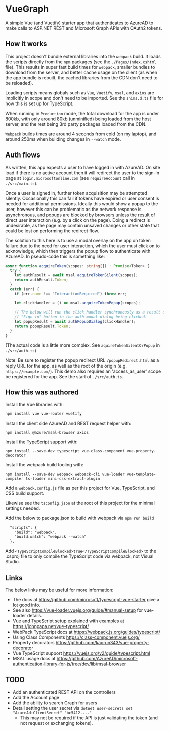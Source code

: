 ﻿# VueGraph

A simple Vue (and Vuetify) starter app that authenticates to AzureAD to make calls to ASP.NET REST
and Microsoft Graph APIs with OAuth2 tokens.

## How it works

This project doesn't bundle external libraries into the `webpack` build. It loads the scripts
directly from the `npm` packages (see the `./Pages/Index.cshtml` file). This results in super fast
build times for `webpack`, smaller bundles to download from the server, and better cache usage on
the client (as when the app bundle is rebuilt, the cached libraries from the CDN don't need to be
reloaded).

Loading scripts means globals such as `Vue`, `Vuetify`, `msal`, and `axios` are implicitly in scope
and don't need to be imported. See the `shims.d.ts` file for how this is set up for TypeScript.

When running in `Production` mode, the total download for the app is under 800kb, with only around
80kb (unminified) being loaded from the host server, and the rest being 3rd party packages loaded
from the CDN.

`Webpack` builds times are around 4 seconds from cold (on my laptop), and around 250ms when building
changes in `--watch` mode.

## Auth flows

As written, this app expects a user to have logged in with AzureAD. On site load if there is no
active account then it will redirect the user to the sign-in page at `login.microsoftonline.com`
(see `requireAccount` call in `./src/main.ts`).

Once a user is signed in, further token acquisition may be attempted silently. Occasionally this
can fail if tokens have expired or user consent is needed for additional permissions. Ideally this
would show a popup to the user, however this can be problematic as the network response is
asynchronous, and popups are blocked by browsers unless the result of direct user interaction (e.g.
by a click on the page). Doing a redirect is undesirable, as the page may contain unsaved changes or
other state that could be lost on performing the redirect flow.

The solution to this here is to use a modal overlay on the app on token failure due to the need for
user interaction, which the user must click on to acknowledge, which then triggers the popup flow to
authenticate with AzureAD. In pseudo-code this is something like:

```ts
async function acquireToken(scopes: string[]) : Promise<Token> {
  try {
    let authResult = await msal.acquireTokenSilent(scopes);
    return authResult.Token;
  }
  catch (err) {
    if (err.name !== "InteractionRequired") throw err;

    let clickHandler = () => msal.acquireTokenPopup(scopes);

    // The below will run the click handler synchronously as a result of the
    // "Sign in" button in the auth modal dialog being clicked.
    let popupResult = await authPopupDialog(clickHandler);
    return popupResult.Token;
  }
}
```

(The actual code is a little more complex. See `aquireTokenSilentOrPopup` in `./src/auth.ts`)

Note: Be sure to register the popup redirect URL `/popupRedirect.html` as a reply URL for the app,
as well as the root of the origin (e.g. `https://example.com/`). This demo also requires an
'access_as_user' scope be registered for the app. See the start of `./src/auth.ts`.

## How this was authored

Install the Vue libraries with:

  `npm install vue vue-router vuetify`

Install the client side AzureAD and REST request helper with:

  `npm install @azure/msal-browser axios`

Install the TypeScript support with:

  `npm install --save-dev typescript vue-class-component vue-property-decorator`

Install the webpack build tooling with:

  `npm install --save-dev webpack webpack-cli vue-loader vue-template-compiler ts-loader mini-css-extract-plugin`

Add a `webpack.config.js` file as per this project for Vue, TypeScript, and CSS build support.

Likewise see the `tsconfig.json` at the root of this project for the minimal settings needed.

Add the below to package.json to build with webpack via `npm run build`

```txt
  "scripts": {
    "build": "webpack",
    "build:watch": "webpack --watch"
  },
```

Add `<TypeScriptCompileBlocked>true</TypeScriptCompileBlocked>` to the .csproj file to only compile
the TypeScript code via webpack, not Visual Studio.

## Links

The below links may be useful for more information:

- The docs at <https://github.com/microsoft/typescript-vue-starter> give a lot good info.
- See also <https://vue-loader.vuejs.org/guide/#manual-setup> for vue-loader details.
- Vue and TypeScript setup explained with examples at <https://johnpapa.net/vue-typescript/>
- WebPack TypeScript docs at <https://webpack.js.org/guides/typescript/>
- Using Class Components <https://class-component.vuejs.org/>
- Property decorators <https://github.com/kaorun343/vue-property-decorator>
- Vue TypeScript support <https://vuejs.org/v2/guide/typescript.html>
- MSAL usage docs at <https://github.com/AzureAD/microsoft-authentication-library-for-js/tree/dev/lib/msal-browser>

## TODO

- Add an authenticated REST API on the controllers
- Add the Account page
- Add the ability to search Graph for users
- Detail setting the user secret via `dotnet user-secrets set "AzureAd:ClientSecret" "bc5412...."`
  - This may not be required if the API is just validating the token (and not request or exchanging tokens).
